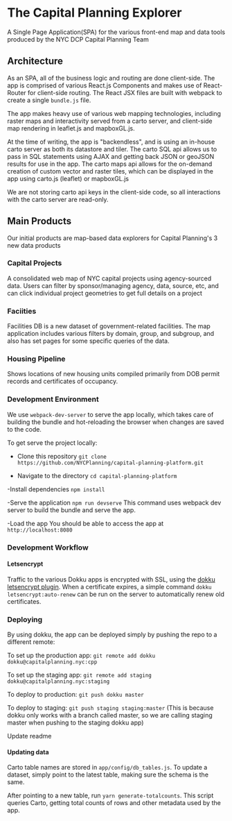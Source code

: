 # The Capital Planning Explorer

A Single Page Application(SPA) for the various front-end map and data tools produced by the NYC DCP Capital Planning Team

## Architecture
As an SPA, all of the business logic and routing are done client-side.  The app is comprised of various React.js Components and makes use of React-Router for client-side routing. The React JSX files are built with webpack to create a single `bundle.js` file.

The app makes heavy use of various web mapping technologies, including raster maps and interactivity served from a carto server, and client-side map rendering in leaflet.js and mapboxGL.js.

At the time of writing, the app is "backendless", and is using an in-house carto server as both its datastore and tiler.  The carto SQL api allows us to pass in SQL statements using AJAX and getting back JSON or geoJSON results for use in the app.  The carto maps api allows for the on-demand creation of custom vector and raster tiles, which can be displayed in the app using carto.js (leaflet) or mapboxGL.js

We are not storing carto api keys in the client-side code, so all interactions with the carto server are read-only. 


## Main Products

Our initial products are map-based data explorers for Capital Planning's 3 new data products

### Capital Projects
A consolidated web map of NYC capital projects using agency-sourced data.  Users can filter by sponsor/managing agency, data, source, etc, and can click individual project geometries to get full details on a project

### Faciities
Facilities DB is a new dataset of government-related facilities.  The map application includes various filters by domain, group, and subgroup, and also has set pages for some specific queries of the data.

### Housing Pipeline
Shows locations of new housing units compiled primarily from DOB permit records and certificates of occupancy.


### Development Environment

We use `webpack-dev-server` to serve the app locally, which takes care of building the bundle and hot-reloading the browser when changes are saved to the code.

To get serve the project locally:

 - Clone this repository 
 `git clone https://github.com/NYCPlanning/capital-planning-platform.git`

 - Navigate to the directory
 `cd capital-planning-platform`

 -Install dependencies
 `npm install`

 -Serve the application
 `npm run devserve`
 This command uses webpack dev server to build the bundle and serve the app.

 -Load the app
 You should be able to access the app at `http://localhost:8080`



### Development Workflow

#### Letsencrypt
Traffic to the various Dokku apps is encrypted with SSL, using the [dokku letsencrypt plugin](https://github.com/dokku/dokku-letsencrypt).  When a certificate expires, a simple command `dokku letsencrypt:auto-renew` can be run on the server to automatically renew old certificates.

### Deploying
By using dokku, the app can be deployed simply by pushing the repo to a different remote:

To set up the production app:
`git remote add dokku dokku@capitalplanning.nyc:cpp`

To set up the staging app:
`git remote add staging dokku@capitalplanning.nyc:staging`

To deploy to production:
`git push dokku master`

To deploy to staging:
`git push staging staging:master` (This is because dokku only works with a branch called master, so we are calling staging master when pushing to the staging dokku app)

Update readme

#### Updating data

Carto table names are stored in `app/config/db_tables.js`. To update a dataset, simply point to the latest table, making sure the schema is the same.

After pointing to a new table, run `yarn generate-totalcounts`. This script queries Carto, getting total counts of rows and other metadata used by the app.
